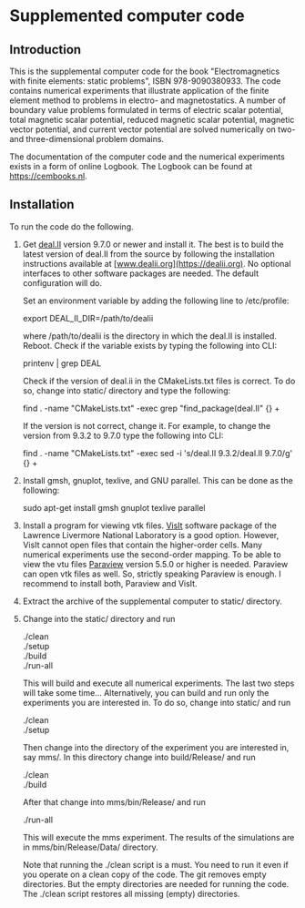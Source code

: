 <h1>Supplemented computer code</h1>

<h2> Introduction </h2>

This is the supplemental computer code for the book "Electromagnetics with
finite elements: static problems", ISBN 978-9090380933. The code contains
numerical experiments that illustrate application of the finite element
method to problems in electro- and magnetostatics. A number of boundary
value problems formulated in terms of electric scalar potential, total
magnetic scalar potential, reduced magnetic scalar potential, magnetic vector
potential, and current vector potential are solved numerically on two- and
three-dimensional problem domains.

The documentation of the computer code and the numerical experiments
exists in a form of online Logbook. The Logbook can be found at 
https://cembooks.nl.

<h2> Installation </h2>

To run the code do the following.

1) Get [deal.II](https://dealii.org) version 9.7.0 or newer and install it. The
   best is to build the latest version of deal.II from the source by following
	 the installation instructions available at [www.dealii.org](https://dealii.org).
   No optional interfaces to other software packages are needed. The default 
   configuration will do.

   Set an environment variable by adding the following line to /etc/profile: 

	 export DEAL_II_DIR=/path/to/dealii 

   where /path/to/dealii is the directory in which the deal.II is installed. Reboot.
   Check if the variable exists by typing the following into CLI:

   printenv | grep DEAL

   Check if the version of deal.ii in the CMakeLists.txt files is correct. To do so,
   change into static/ directory and type the following:

   find . -name "CMakeLists.txt" -exec grep "find_package(deal.II" {} +

   If the version is not correct, change it. For example, to change the version 
   from 9.3.2 to 9.7.0 type the following into CLI:

   find . -name "CMakeLists.txt" -exec sed -i 's/deal.II 9.3.2/deal.II 9.7.0/g' {} +

2) Install gmsh, gnuplot, texlive, and GNU parallel. This can be done as the 
   following:

   sudo apt-get install gmsh gnuplot texlive parallel

3) Install a program for viewing vtk files. [VisIt](https://visit.llnl.gov) 
   software package of the Lawrence Livermore National Laboratory is a good
   option. However, VisIt cannot open files that contain the higher-order cells.
   Many numerical experiments use the second-order mapping. To be able to view
   the vtu files [Paraview](https://www.paraview.org) version 5.5.0 or higher
   is needed. Paraview can open vtk files as well. So, strictly speaking
   Paraview is enough. I recommend to install both, Paraview and VisIt. 

4) Extract the archive of the supplemental computer to static/ directory.

5) Change into the static/ directory and run

   ./clean  
   ./setup  
   ./build  
   ./run-all  

   This will build and execute all numerical experiments. The last two steps will
   take some time... Alternatively, you can build and run only the experiments you
   are interested in. To do so, change into static/ and run

   ./clean  
   ./setup  

   Then change into the directory of the experiment you are interested in, say
   mms/. In this directory change into build/Release/ and run

   ./clean  
   ./build  

   After that change into mms/bin/Release/ and run

   ./run-all  

   This will execute the mms experiment. The results of the simulations are in
   mms/bin/Release/Data/ directory.

   Note that running the ./clean script is a must. You need to run it even if
   you operate on a clean copy of the code. The git removes empty directories.
   But the empty directories are needed for running the code. The ./clean script
   restores all missing (empty) directories.
